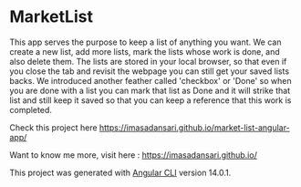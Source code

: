 # MarketList

This app serves the purpose to keep a list of anything you want. We can create a new list, add more lists, mark the lists whose work is done, and also delete them. The lists are stored in your local browser, so that even if you close the tab and revisit the webpage you can still get your saved lists backs. We introduced another feather called 'checkbox' or 'Done' so when you are done with a list you can mark that list as Done and it will strike that list and still keep it saved so that you can keep a reference that this work is completed.

Check this project here https://imasadansari.github.io/market-list-angular-app/

Want to know me more, visit here : https://imasadansari.github.io/

This project was generated with [Angular CLI](https://github.com/angular/angular-cli) version 14.0.1.
